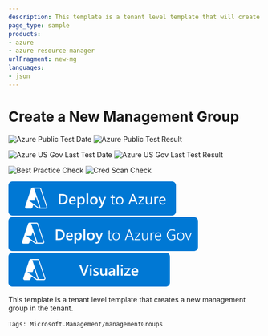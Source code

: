 ```yaml
---
description: This template is a tenant level template that will create a new management group.
page_type: sample
products:
- azure
- azure-resource-manager
urlFragment: new-mg
languages:
- json
---
```

# Create a New Management Group

![Azure Public Test Date](https://azurequickstartsservice.blob.core.windows.net/badges/tenant-deployments/new-mg/PublicLastTestDate.svg)
![Azure Public Test Result](https://azurequickstartsservice.blob.core.windows.net/badges/tenant-deployments/new-mg/PublicDeployment.svg)

![Azure US Gov Last Test Date](https://azurequickstartsservice.blob.core.windows.net/badges/tenant-deployments/new-mg/FairfaxLastTestDate.svg)
![Azure US Gov Last Test Result](https://azurequickstartsservice.blob.core.windows.net/badges/tenant-deployments/new-mg/FairfaxDeployment.svg)

![Best Practice Check](https://azurequickstartsservice.blob.core.windows.net/badges/tenant-deployments/new-mg/BestPracticeResult.svg)
![Cred Scan Check](https://azurequickstartsservice.blob.core.windows.net/badges/tenant-deployments/new-mg/CredScanResult.svg)

[![Deploy To Azure](https://raw.githubusercontent.com/Azure/azure-quickstart-templates/master/1-CONTRIBUTION-GUIDE/images/deploytoazure.svg?sanitize=true)](https://portal.azure.com/#create/Microsoft.Template/uri/https%3A%2F%2Fraw.githubusercontent.com%2FAzure%2Fazure-quickstart-templates%2Fmaster%2Ftenant-deployments%2Fnew-mg%2Fazuredeploy.json)
[![Deploy To Azure US Gov](https://raw.githubusercontent.com/Azure/azure-quickstart-templates/master/1-CONTRIBUTION-GUIDE/images/deploytoazuregov.svg?sanitize=true)](https://portal.azure.us/#create/Microsoft.Template/uri/https%3A%2F%2Fraw.githubusercontent.com%2FAzure%2Fazure-quickstart-templates%2Fmaster%2Ftenant-deployments%2Fnew-mg%2Fazuredeploy.json)
[![Visualize](https://raw.githubusercontent.com/Azure/azure-quickstart-templates/master/1-CONTRIBUTION-GUIDE/images/visualizebutton.svg?sanitize=true)](http://armviz.io/#/?load=https%3A%2F%2Fraw.githubusercontent.com%2FAzure%2Fazure-quickstart-templates%2Fmaster%2Ftenant-deployments%2Fnew-mg%2Fazuredeploy.json)

This template is a tenant level template that creates a new management group in the tenant.

`Tags: Microsoft.Management/managementGroups`
